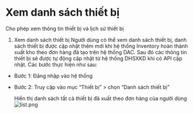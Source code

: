# Xem danh sách thiết bị

Cho phép xem thông tin thiết bị và lịch sử thiết bị

1. Xem danh sách thiết bị
   Người dùng có thể xem danh sách thiết bị, danh sách thiết bị được cập nhật thêm mới khi hệ thống Inventory hoàn thành xuất kho theo đơn hàng đã tạo trên hệ thống DAC. Sau đó các thông tin thiết bị sẽ được tự động cập nhật từ hệ thống DHSXKD khi có API cập nhật.
   Các bước thực hiện như sau:

- Bước 1: Đăng nhập vào hệ thống
- Bước 2: Truy cập vào mục “Thiết bị” > chọn “Danh sách thiết bị”

  Hiển thị danh sách tất cả thiết bị đã xuất theo đơn hàng của người dùng
  ![list.png](/img/device/list.png)

